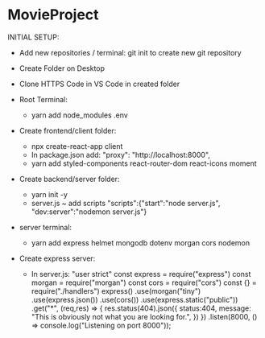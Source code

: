 # MovieProject

INITIAL SETUP:

* Add new repositories / terminal: git init to create new git repository
* Create Folder on Desktop
* Clone HTTPS Code in VS Code in created folder
* Root Terminal:
    - yarn add node_modules .env
 
* Create frontend/client folder:
    - npx create-react-app client
    - In package.json add: "proxy": "http://localhost:8000",
    - yarn add styled-components react-router-dom react-icons moment

* Create backend/server folder:
    - yarn init -y 
    - server.js 
        ~ add scripts "scripts":{"start":"node server.js", "dev:server":"nodemon server.js"}

* server terminal:
    - yarn add express helmet mongodb dotenv morgan cors nodemon

* Create express server:
    - In server.js:
        "user strict"
        const express = require("express")
        const morgan = require("morgan")
        const cors = require("cors")
        const {} = require("./handlers")
        express()
        .use(morgan("tiny")
        .use(express.json())
        .use(cors())
        .use(express.static("public"))
        .get("*", (req,res) => {
            res.status(404).json({
            status:404,
            message: "This is obviously not what you are looking for.",
            })
        })
        .listen(8000, () => console.log("Listening on port 8000"));
        
       

